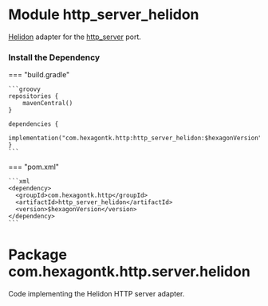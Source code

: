 
# Module http_server_helidon
[Helidon] adapter for the [http_server] port.

[Helidon]: https://helidon.io
[http_server]: http_server.md

### Install the Dependency

=== "build.gradle"

    ```groovy
    repositories {
        mavenCentral()
    }

    dependencies {
      implementation("com.hexagontk.http:http_server_helidon:$hexagonVersion")
    }
    ```

=== "pom.xml"

    ```xml
    <dependency>
      <groupId>com.hexagontk.http</groupId>
      <artifactId>http_server_helidon</artifactId>
      <version>$hexagonVersion</version>
    </dependency>
    ```

# Package com.hexagontk.http.server.helidon
Code implementing the Helidon HTTP server adapter.
